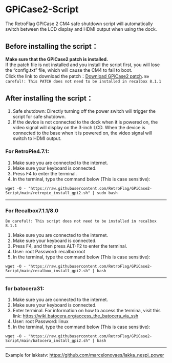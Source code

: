 # GPiCase2-Script
The RetroFlag GPiCase 2 CM4 safe shutdown script will automatically switch between the LCD display and HDMI output when using the dock.

## Before installing the script：
**Make sure that the GPiCase2 patch is installed.**  
If the patch file is not installed and you install the script first, you will lose the “config.txt” file, which will cause the CM4 to fail to boot.  
Click the link to download the patch：[Download GPiCase2 patch](https://github.com/RetroFlag/GPiCase2-Script/raw/main/GPi_Case2_patch.zip).
`Be careful!: This PATCH does not need to be installed in recalbox 8.1.1`

## After installing the script：
1. Safe shutdown: Directly turning off the power switch will trigger the script for safe shutdown.
2. If the device is not connected to the dock when it is powered on, the video signal will display on the 3-inch LCD. When the device is connected to the base when it is powered on, the video signal will switch to HDMI output.

### For RetroPie4.7.1:

1. Make sure you are connected to the internet.
2. Make sure your keyboard is connected.
3. Press F4 to enter the terminal.
4. In the terminal, type the command below (This is case sensitive):

`wget -O - "https://raw.githubusercontent.com/RetroFlag/GPiCase2-Script/main/retropie_install_gpi2.sh" | sudo bash`

--------------------
### For Recalbox7.1.1/8.0
`Be careful!: This script does not need to be installed in recalbox 8.1.1`
1. Make sure you are connected to the internet.
2. Make sure your keyboard is connected.
3. Press F4, and then press ALT-F2 to enter the terminal.
4. User: root Password: recalboxroot
5. In the terminal, type the command below (This is case sensitive):

`wget -O - "https://raw.githubusercontent.com/RetroFlag/GPiCase2-Script/main/recalbox_install_gpi2.sh" | bash`


--------------------

### for batocera31:
1. Make sure you are connected to the internet.
2. Make sure your keyboard is connected.
3. Enter terminal. For information on how to access the termina, visit this link: https://wiki.batocera.org/access_the_batocera_via_ssh
4. User: root Password: linux
5. In the terminal, type the command below (This is case sensitive):

`wget -O - "https://raw.githubusercontent.com/RetroFlag/GPiCase2-Script/main/batocera_install_gpi2.sh" | bash`

--------------------

Example for lakkatv:
https://github.com/marcelonovaes/lakka_nespi_power
